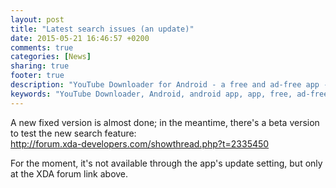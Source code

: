 ```yaml
---
layout: post
title: "Latest search issues (an update)"
date: 2015-05-21 16:46:57 +0200
comments: true
categories: [News]
sharing: true
footer: true
description: "YouTube Downloader for Android - a free and ad-free app - new version"
keywords: "YouTube Downloader, Android, android app, app, free, ad-free, no ads, dentex, video, YouTube, downloader, FFmpeg, audio, music, video, extraction, mp3, easy, dentex, 1080p, 720p, HD, 3gp, webm, mp4, m4a, ogg, flv"
---
```


A new fixed version is almost done; in the meantime, there's a beta version to test the new search feature:    
http://forum.xda-developers.com/showthread.php?t=2335450

For the moment, it's not available through the app's update setting, but only at the XDA forum link above.
